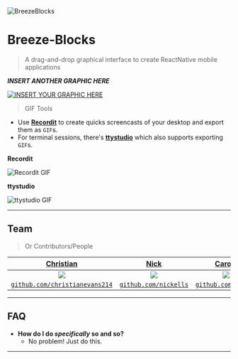 <img src="http://i.imgur.com/Mx6Glyv.png" title="BreezeBlocks" alt="BreezeBlocks">

# Breeze-Blocks

> A drag-and-drop graphical interface to create ReactNative mobile applications


***INSERT ANOTHER GRAPHIC HERE***

[![INSERT YOUR GRAPHIC HERE](http://i.imgur.com/dt8AUb6.png)]()

> GIF Tools

- Use <a href="http://recordit.co/" target="_blank">**Recordit**</a> to create quicks screencasts of your desktop and export them as `GIF`s.
- For terminal sessions, there's <a href="https://github.com/chjj/ttystudio" target="_blank">**ttystudio**</a> which also supports exporting `GIF`s.

**Recordit**

![Recordit GIF](http://g.recordit.co/iLN6A0vSD8.gif)

**ttystudio**

![ttystudio GIF](https://raw.githubusercontent.com/chjj/ttystudio/master/img/example.gif)

---

## Team

> Or Contributors/People

| <a href="https://github.com/christianevans214" target="_blank">**Christian**</a> | <a href="https://github.com/nickells" target="_blank">**Nick**</a> | <a href="https://github.com/cez213" target="_blank">**Caroln**</a> | <a href="https://github.com/pat310" target="_blank">**Patrick**</a> |
| :---: |:---:| :---:| :---:|
| <img src="https://avatars0.githubusercontent.com/u/11511427?v=3&s=400?s=200">|<img src="https://avatars1.githubusercontent.com/u/10698677?v=3&s=400?s=200"> | <img src="https://avatars1.githubusercontent.com/u/12144611?v=3&s=400?s=200">  | <img src="https://avatars3.githubusercontent.com/u/12212504?v=3&s=460?s=200"> |
| <a href="http://github.com/christianevans214" target="_blank">`github.com/christianevans214`</a> | <a href="http://github.com/nickells" target="_blank">`github.com/nickells`</a> | <a href="http://github.com/cez213" target="_blank">`github.com/cez213`</a> | <a href="http://github.com/pat310" target="_blank">`github.com/pat310`</a> |

---

## FAQ

- **How do I do *specifically* so and so?**
    - No problem! Just do this.

---